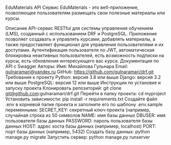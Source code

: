 EduMaterials API Сервис EduMaterials - это веб-приложение, позволяющее пользователям размещать свои полезные материалы или курсы.

Описание API-сервис RESTful для системы управления обучением (LMS), созданный с использованием DRF и PostgreSQL.
Приложение позволяет создавать и управлять курсами, добавлять материалы, а также предоставляет функционал
для управления пользователями и их доступами. Аутентификация пользователя по JWT,
автоматическая блокировка неактивных пользователей,
есть возможность подписки на курсы,
есть обновления интересующего вас курса.
Документация по API с Swagger
Авторы: Имя: Михайлова Гульнара Email: gulnaramari@yandex.ru GitHub: https://github.com/gulnaramari/drf.git
Требования к проекту Python: версия 3.8 или выше Django: версия 3.2 или выше PostgreSQL: версия 12 или выше
Инструкции по установке и запуску проекта Клонировать репозиторий: git clone git@github.com:gulnaramari/drf.git
Перейти в папку проекта: cd myproject 
Установить зависимости: pip install -r requirements.txt Создайте файл .env в корневой папке проекта
и заполните его по шаблону .env.sample переменными:
SECRET_KEY: секретный ключ проекта (например, случайная строка из 50 символов
NAME: имя базы данных DBUSER: имя пользователя базы данных
PASSWORD: пароль пользователя базы данных HOST: адрес хоста базы данных (например, localhost)
PORT: порт базы данных (например, 5432)
Создать базу данных: python manage.py migrate
Запустить сервер: python manage.py runserver